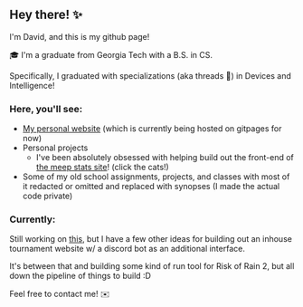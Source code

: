 ## Hey there! ✨
I'm David, and this is my github page!

🎓 I'm a graduate from Georgia Tech with a B.S. in CS.

Specifically, I graduated with specializations (aka threads 🧵) in Devices and Intelligence!

### Here, you'll see:
- [My personal website](https://d-lee-te.github.io/) (which is currently being hosted on gitpages for now)
- Personal projects
  - I've been absolutely obsessed with helping build out the front-end of [the meep stats site](https://github.com/dpvb/meep-site)! (click the cats!)
- Some of my old school assignments, projects, and classes with most of it redacted or omitted and replaced with synopses (I made the actual code private)

### Currently:
Still working on [this](https://github.com/dpvb/meep-site), but I have a few other ideas for building out an inhouse tournament website w/ a discord bot as an additional interface.

It's between that and building some kind of run tool for Risk of Rain 2, but all down the pipeline of things to build :D

Feel free to contact me! ✉️

